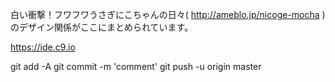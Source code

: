 白い衝撃！フワフワうさぎにこちゃんの日々( http://ameblo.jp/nicoge-mocha )のデザイン関係がここにまとめられています。

https://ide.c9.io

git add -A
git commit -m 'comment'
git push -u origin master